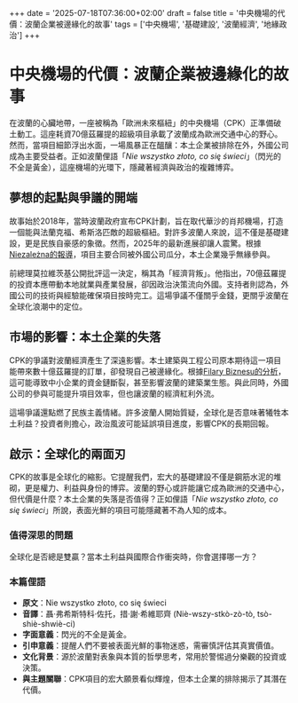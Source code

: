 
+++
date = '2025-07-18T07:36:00+02:00'
draft = false
title = '中央機場的代價：波蘭企業被邊緣化的故事'
tags = ['中央機場', '基礎建設', '波蘭經濟', '地緣政治']
+++

# 中央機場的代價：波蘭企業被邊緣化的故事

在波蘭的心臟地帶，一座被稱為「歐洲未來樞紐」的中央機場（CPK）正準備破土動工。這座耗資70億茲羅提的超級項目承載了波蘭成為歐洲交通中心的野心。然而，當項目細節浮出水面，一場風暴正在醞釀：本土企業被排除在外，外國公司成為主要受益者。正如波蘭俚語「*Nie wszystko złoto, co się świeci*」（閃光的不全是黃金），這座機場的光環下，隱藏著經濟與政治的複雜博弈。

## 夢想的起點與爭議的開端

故事始於2018年，當時波蘭政府宣布CPK計劃，旨在取代華沙的肖邦機場，打造一個能與法蘭克福、希斯洛匹敵的超級樞紐。對許多波蘭人來說，這不僅是基礎建設，更是民族自豪感的象徵。然而，2025年的最新進展卻讓人震驚。根據[Niezależna的報導](https://niezalezna.pl/polityka/budowa-cpk-nie-dla-polskich-firm-morawiecki-odpowiada-spolce-widac-prawda-zabolala/547865)，項目主要合同被外國公司瓜分，本土企業幾乎無緣參與。

前總理莫拉維茨基公開批評這一決定，稱其為「經濟背叛」。他指出，70億茲羅提的投資本應帶動本地就業與產業發展，卻因政治決策流向外國。支持者則認為，外國公司的技術與經驗能確保項目按時完工。這場爭議不僅關乎金錢，更關乎波蘭在全球化浪潮中的定位。

## 市場的影響：本土企業的失落

CPK的爭議對波蘭經濟產生了深遠影響。本土建築與工程公司原本期待這一項目能帶來數十億茲羅提的訂單，卻發現自己被邊緣化。根據[Filary Biznesu的分析](http://filarybiznesu.pl/finanse/inwestycje/budowa-terminala-cpk-zamknieta-przed-firmami-z-polski/a27723)，這可能導致中小企業的資金鏈斷裂，甚至影響波蘭的建築業生態。與此同時，外國公司的參與可能提升項目效率，但也讓波蘭的經濟紅利外流。

這場爭議還點燃了民族主義情緒。許多波蘭人開始質疑，全球化是否意味著犧牲本土利益？投資者則擔心，政治風波可能延誤項目進度，影響CPK的長期回報。

## 啟示：全球化的兩面刃

CPK的故事是全球化的縮影。它提醒我們，宏大的基礎建設不僅是鋼筋水泥的堆砌，更是權力、利益與身份的博弈。波蘭的野心或許能讓它成為歐洲的交通中心，但代價是什麼？本土企業的失落是否值得？正如俚語「*Nie wszystko złoto, co się świeci*」所說，表面光鮮的項目可能隱藏著不為人知的成本。

### 值得深思的問題

全球化是否總是雙贏？當本土利益與國際合作衝突時，你會選擇哪一方？

### 本篇俚語

- **原文**：Nie wszystko złoto, co się świeci  
- **音譯**：聶·弗希斯特科·佐托，措·謝·希維耶齊 (Niè-wszy-stkò-zò-tò, tsò-shiè-shwiè-ci)  
- **字面意義**：閃光的不全是黃金。  
- **引申意義**：提醒人們不要被表面光鮮的事物迷惑，需審慎評估其真實價值。  
- **文化背景**：源於波蘭對表象與本質的哲學思考，常用於警惕過分樂觀的投資或決策。  
- **與主題關聯**：CPK項目的宏大願景看似輝煌，但本土企業的排除揭示了其潛在代價。
